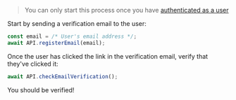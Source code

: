 > You can only start this process once you have [authenticated as a user](tutorial-Authentication.html)

Start by sending a verification email to the user:

```javascript
const email = /* User's email address */;
await API.registerEmail(email);
```

Once the user has clicked the link in the verification email, verify that they've clicked it:

```javascript
await API.checkEmailVerification();
```

You should be verified!